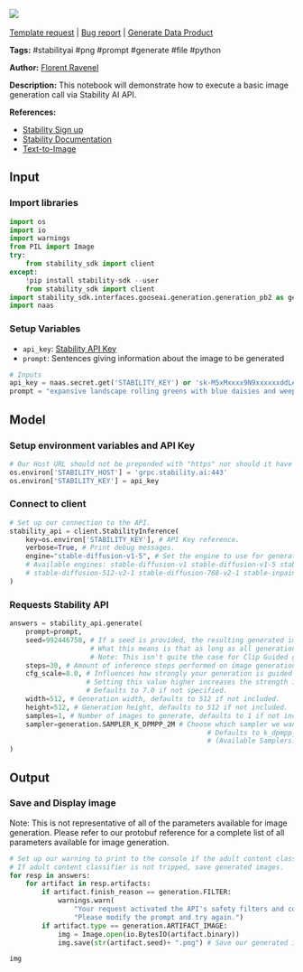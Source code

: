 <a href="https://app.naas.ai/user-redirect/naas/downloader?url=https://raw.githubusercontent.com/jupyter-naas/awesome-notebooks/master/Stabilty%20AI/Stabilty_AI_Generate_Image_from_text.ipynb" target="_parent"><img src="https://naasai-public.s3.eu-west-3.amazonaws.com/Open_in_Naas_Lab.svg"/></a><br><br><a href="https://github.com/jupyter-naas/awesome-notebooks/issues/new?assignees=&labels=&template=template-request.md&title=Tool+-+Action+of+the+notebook+">Template request</a> | <a href="https://github.com/jupyter-naas/awesome-notebooks/issues/new?assignees=&labels=bug&template=bug_report.md&title=Stabilty+AI+-+Generate+Image+from+text:+Error+short+description">Bug report</a> | <a href="https://app.naas.ai/user-redirect/naas/downloader?url=https://raw.githubusercontent.com/jupyter-naas/awesome-notebooks/master/Naas/Naas_Start_data_product.ipynb" target="_parent">Generate Data Product</a>

**Tags:** #stabilityai #png #prompt #generate #file #python

**Author:** [Florent Ravenel](https://www.linkedin.com/in/florent-ravenel/)

**Description:** This notebook will demonstrate how to execute a basic image generation call via Stability AI API.

**References:**
- [Stability Sign up](https://beta.dreamstudio.ai/membership)
- [Stability Documentation](https://platform.stability.ai/)
- [Text-to-Image](https://platform.stability.ai/docs/features/text-to-image/python)

## Input

### Import libraries


```python
import os
import io
import warnings
from PIL import Image
try:
    from stability_sdk import client
except:
    !pip install stability-sdk --user
    from stability_sdk import client
import stability_sdk.interfaces.gooseai.generation.generation_pb2 as generation
import naas
```

### Setup Variables
- `api_key`: [Stability API Key](https://beta.dreamstudio.ai/membership?tab=apiKeys)
- `prompt`: Sentences giving information about the image to be generated


```python
# Inputs
api_key = naas.secret.get('STABILITY_KEY') or 'sk-M5xMxxxx9N9xxxxxxddLe' # Get your API Key once you have created an account: https://beta.dreamstudio.ai/membership?tab=apiKeys
prompt = "expansive landscape rolling greens with blue daisies and weeping willow trees under a blue alien sky, artstation, masterful, ghibli"
```

## Model

### Setup environment variables and API Key


```python
# Our Host URL should not be prepended with "https" nor should it have a trailing slash.
os.environ['STABILITY_HOST'] = 'grpc.stability.ai:443'
os.environ['STABILITY_KEY'] = api_key
```

### Connect to client


```python
# Set up our connection to the API.
stability_api = client.StabilityInference(
    key=os.environ['STABILITY_KEY'], # API Key reference.
    verbose=True, # Print debug messages.
    engine="stable-diffusion-v1-5", # Set the engine to use for generation.
    # Available engines: stable-diffusion-v1 stable-diffusion-v1-5 stable-diffusion-512-v2-0 stable-diffusion-768-v2-0
    # stable-diffusion-512-v2-1 stable-diffusion-768-v2-1 stable-inpainting-v1-0 stable-inpainting-512-v2-0
)
```

### Requests Stability API


```python
answers = stability_api.generate(
    prompt=prompt,
    seed=992446758, # If a seed is provided, the resulting generated image will be deterministic.
                    # What this means is that as long as all generation parameters remain the same, you can always recall the same image simply by generating it again.
                    # Note: This isn't quite the case for Clip Guided generations, which we'll tackle in a future example notebook.
    steps=30, # Amount of inference steps performed on image generation. Defaults to 30.
    cfg_scale=8.0, # Influences how strongly your generation is guided to match your prompt.
                   # Setting this value higher increases the strength in which it tries to match your prompt.
                   # Defaults to 7.0 if not specified.
    width=512, # Generation width, defaults to 512 if not included.
    height=512, # Generation height, defaults to 512 if not included.
    samples=1, # Number of images to generate, defaults to 1 if not included.
    sampler=generation.SAMPLER_K_DPMPP_2M # Choose which sampler we want to denoise our generation with.
                                                 # Defaults to k_dpmpp_2m if not specified. Clip Guidance only supports ancestral samplers.
                                                 # (Available Samplers: ddim, plms, k_euler, k_euler_ancestral, k_heun, k_dpm_2, k_dpm_2_ancestral, k_dpmpp_2s_ancestral, k_lms, k_dpmpp_2m)
)
```

## Output

### Save and Display image
Note: This is not representative of all of the parameters available for image generation.
Please refer to our protobuf reference for a complete list of all parameters available for image generation.


```python
# Set up our warning to print to the console if the adult content classifier is tripped.
# If adult content classifier is not tripped, save generated images.
for resp in answers:
    for artifact in resp.artifacts:
        if artifact.finish_reason == generation.FILTER:
            warnings.warn(
                "Your request activated the API's safety filters and could not be processed."
                "Please modify the prompt and try again.")
        if artifact.type == generation.ARTIFACT_IMAGE:
            img = Image.open(io.BytesIO(artifact.binary))
            img.save(str(artifact.seed)+ ".png") # Save our generated images with their seed number as the filename.

img
```

 
